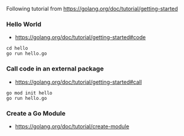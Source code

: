 Following tutorial from https://golang.org/doc/tutorial/getting-started

### Hello World
- https://golang.org/doc/tutorial/getting-started#code
```
cd hello
go run hello.go
```

### Call code in an external package
- https://golang.org/doc/tutorial/getting-started#call
```
go mod init hello
go run hello.go
```

### Create a Go Module
- https://golang.org/doc/tutorial/create-module
